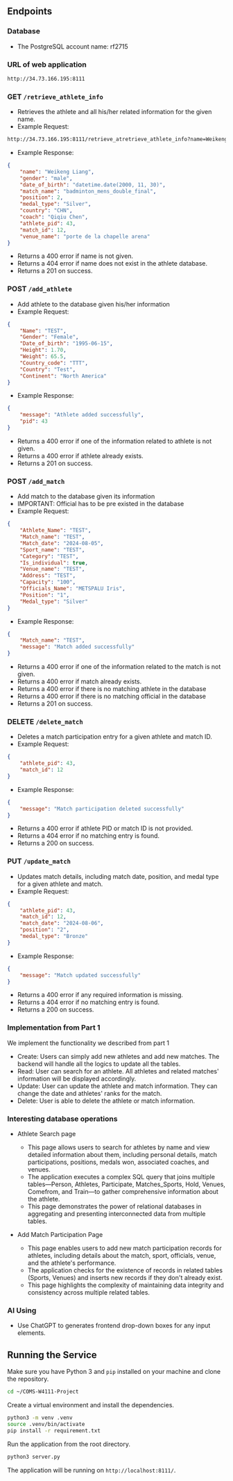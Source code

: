 ## Endpoints

### Database 
- The PostgreSQL account name: rf2715

### URL of web application
```bash
http://34.73.166.195:8111
```

### GET `/retrieve_athlete_info`
- Retrieves the athlete and all his/her related information for the given name.
- Example Request:
```bash
http://34.73.166.195:8111/retrieve_atretrieve_athlete_info?name=Weikeng
```
- Example Response:
```json
{
    "name": "Weikeng Liang",
    "gender": "male",
    "date_of_birth": "datetime.date(2000, 11, 30)",
    "match_name": "badminton_mens_double_final",
    "position": 2,
    "medal_type": "Silver",
    "country": "CHN",
    "coach": "Qiqiu Chen",
    "athlete_pid": 43,
    "match_id": 12,
    "venue_name": "porte de la chapelle arena"
}
```
- Returns a 400 error if name is not given.
- Returns a 404 error if name does not exist in the athlete database.
- Returns a 201 on success.


### POST `/add_athlete`
- Add athlete to the database given his/her information
- Example Request:
```json
{
	"Name": "TEST",
	"Gender": "Female",
	"Date_of_birth": "1995-06-15",
	"Height": 1.70,
	"Weight": 65.5,
	"Country_code": "TTT",
	"Country": "Test",
	"Continent": "North America"
}
```
- Example Response:
```json
{
    "message": "Athlete added successfully",
    "pid": 43
}
```
- Returns a 400 error if one of the information related to athlete is not given.
- Returns a 400 error if athlete already exists.
- Returns a 201 on success.


### POST `/add_match`
- Add match to the database given its information
- IMPORTANT: Official has to be pre existed in the database
- Example Request:
```json
{
	"Athlete_Name": "TEST",
	"Match_name": "TEST",
	"Match_date": "2024-08-05",
	"Sport_name": "TEST",
	"Category": "TEST",
	"Is_individual": true,
    "Venue_name": "TEST",
    "Address": "TEST",
    "Capacity": "100",
	"Officials_Name": "METSPALU Iris",
	"Position": "1",
	"Medal_type": "Silver"
}
```
- Example Response:
```json
{
    "Match_name": "TEST",
    "message": "Match added successfully"
}
```
- Returns a 400 error if one of the information related to the match is not given.
- Returns a 400 error if match already exists.
- Returns a 400 error if there is no matching athlete in the database
- Returns a 400 error if there is no matching official in the database
- Returns a 201 on success.

### DELETE `/delete_match`
- Deletes a match participation entry for a given athlete and match ID.
- Example Request:
```json
{
    "athlete_pid": 43,
    "match_id": 12
}
```
- Example Response:
```json
{
    "message": "Match participation deleted successfully"
}
```
- Returns a 400 error if athlete PID or match ID is not provided.
- Returns a 404 error if no matching entry is found.
- Returns a 200 on success.

### PUT `/update_match`

- Updates match details, including match date, position, and medal type for a given athlete and match.
- Example Request:
```json
{
    "athlete_pid": 43,
    "match_id": 12,
    "match_date": "2024-08-06",
    "position": "2",
    "medal_type": "Bronze"
}
```
- Example Response:
```json
{
    "message": "Match updated successfully"
}
```
- Returns a 400 error if any required information is missing.
- Returns a 404 error if no matching entry is found.
- Returns a 200 on success.

### Implementation from Part 1

We implement the functionality we described from part 1
- Create: Users can simply add new athletes and add new matches. The backend will handle all the logics to update all the tables.
- Read: User can search for an athlete. All athletes and related matches' information will be displayed accordingly.
- Update: User can update the athlete and match information. They can change the date and athletes' ranks for the match.
- Delete: User is able to delete the athlete or match information.

### Interesting database operations 

- Athlete Search page
    - This page allows users to search for athletes by name and view detailed information about them, including personal details, match participations, positions, medals won, associated coaches, and venues.
    - The application executes a complex SQL query that joins multiple tables—Person, Athletes, Participate, Matches_Sports, Hold, Venues, Comefrom, and Train—to gather comprehensive information about the athlete.
    - This page demonstrates the power of relational databases in aggregating and presenting interconnected data from multiple tables. 

- Add Match Participation Page
    - This page enables users to add new match participation records for athletes, including details about the match, sport, officials, venue, and the athlete's performance.
    - The application checks for the existence of records in related tables (Sports, Venues) and inserts new records if they don't already exist.
    - This page highlights the complexity of maintaining data integrity and consistency across multiple related tables. 

### AI Using
- Use ChatGPT to generates frontend drop-down boxes for any input elements.

## Running the Service
Make sure you have Python 3 and `pip` installed on your machine and clone the repository.
```bash
cd ~/COMS-W4111-Project
```
Create a virtual environment and install the dependencies.
```bash
python3 -m venv .venv
source .venv/bin/activate
pip install -r requirement.txt
```
Run the application from the root directory.
```bash
python3 server.py
```
The application will be running on `http://localhost:8111/`.

